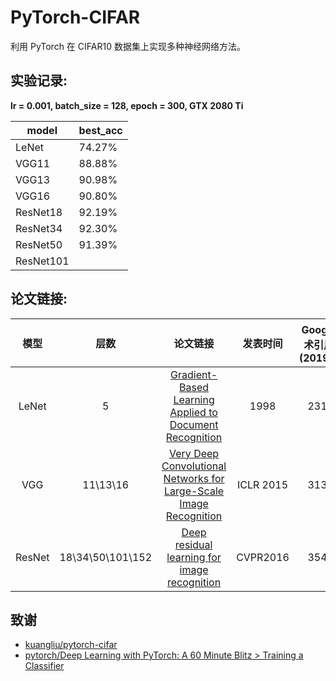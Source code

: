 # PyTorch-CIFAR

利用 PyTorch 在 CIFAR10 数据集上实现多种神经网络方法。

## 实验记录:
**lr = 0.001, batch_size = 128, epoch = 300, GTX 2080 Ti** 

 model|best_acc
 ---|---
 LeNet|74.27%|
 VGG11|88.88%|
 VGG13|90.98%|
 VGG16|90.80%|
 ResNet18|92.19%|
 ResNet34|92.30%
 ResNet50|91.39%
 ResNet101|
 
 
 

 
 
 ## 论文链接:
 
 模型|层数 | 论文链接 |发表时间|Google学术引用数(2019.12)
 :---: |:---:| :---:|:---:|:---:
 LeNet|5|[Gradient-Based Learning Applied to Document Recognition](http://yann.lecun.com/exdb/publis/pdf/lecun-01a.pdf)|1998|23110
VGG|11\13\16|[Very Deep Convolutional Networks for Large-Scale Image Recognition](https://arxiv.org/pdf/1409.1556.pdf%20http://arxiv.org/abs/1409.1556.pdf) |ICLR 2015|31319
ResNet|18\34\50\101\152|[Deep residual learning for image recognition](http://openaccess.thecvf.com/content_cvpr_2016/papers/He_Deep_Residual_Learning_CVPR_2016_paper.pdf)|CVPR2016|35470|


## 致谢

* [kuangliu/pytorch-cifar](https://github.com/kuangliu/pytorch-cifar)
* [pytorch/Deep Learning with PyTorch: A 60 Minute Blitz > Training a Classifier 
](https://pytorch.org/tutorials/beginner/blitz/cifar10_tutorial.html#sphx-glr-beginner-blitz-cifar10-tutorial-py)


